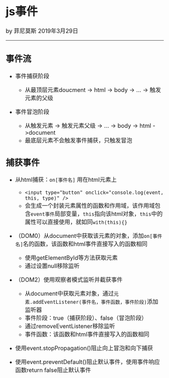 <font size = "4">

# js事件

by 菲尼莫斯 2019年3月29日

---

## 事件流

* 事件捕获阶段
    * 从最顶层元素doucment -> html -> body -> ... -> 触发元素的父级

* 事件冒泡阶段
    * 从触发元素 -> 触发元素父级 -> ... -> body -> html ->document
    * 最底层元素不会触发事件捕获，只触发冒泡

## 捕获事件

* 从html捕获：`on[事件名]` 用在html元素上
    * `<input type="button" onclick="console.log(event, this, type)" />`
    * 会生成一个封装元素属性的函数和作用域，该作用域包含`event事件`局部变量，`this`指向该html对象，`this`中的属性可以直接使用，就如同`with(this){}`

* （DOM0）从document中获取该元素的对象，添加`on[事件名]`名的函数，该函数和html事件直接写入的函数相同
    * 使用getElementById等方法获取元素
    * 通过设置null移除监听

* （DOM2）使用观察者模式监听并截获事件
    * 从document中获取元素对象，通过`元素.addEventListener(事件名，事件函数，事件阶段)`添加监听器
    * 事件阶段：true（捕获阶段）、false（冒泡阶段）
    * 通过removeEventListener移除监听
    * 事件函数：该函数和html事件直接写入的函数相同

* 使用event.stopPropagation()阻止向上冒泡和向下捕获

* 使用event.preventDefault()阻止默认事件，使用事件响应函数return false阻止默认事件

</font>
